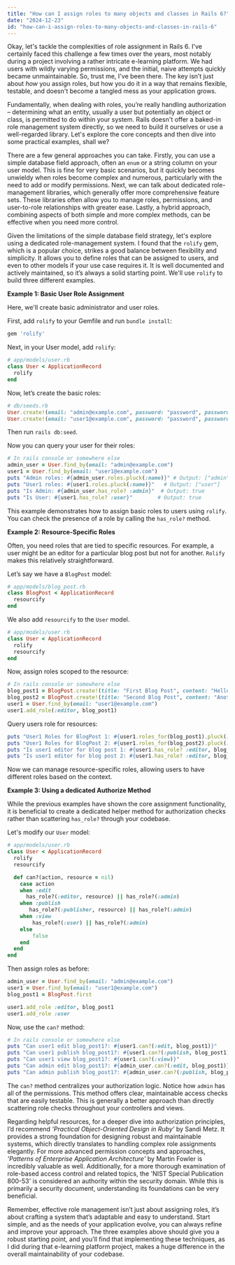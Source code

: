```yaml
---
title: "How can I assign roles to many objects and classes in Rails 6?"
date: "2024-12-23"
id: "how-can-i-assign-roles-to-many-objects-and-classes-in-rails-6"
---
```


Okay, let's tackle the complexities of role assignment in Rails 6. I've certainly faced this challenge a few times over the years, most notably during a project involving a rather intricate e-learning platform. We had users with wildly varying permissions, and the initial, naive attempts quickly became unmaintainable. So, trust me, I've been there. The key isn’t just about *how* you assign roles, but how you do it in a way that remains flexible, testable, and doesn't become a tangled mess as your application grows.

Fundamentally, when dealing with roles, you’re really handling authorization – determining what an entity, usually a user but potentially an object or class, is permitted to do within your system. Rails doesn't offer a baked-in role management system directly, so we need to build it ourselves or use a well-regarded library. Let's explore the core concepts and then dive into some practical examples, shall we?

There are a few general approaches you can take. Firstly, you can use a simple database field approach, often an `enum` or a string column on your user model. This is fine for very basic scenarios, but it quickly becomes unwieldy when roles become complex and numerous, particularly with the need to add or modify permissions. Next, we can talk about dedicated role-management libraries, which generally offer more comprehensive feature sets. These libraries often allow you to manage roles, permissions, and user-to-role relationships with greater ease. Lastly, a hybrid approach, combining aspects of both simple and more complex methods, can be effective when you need more control.

Given the limitations of the simple database field strategy, let's explore using a dedicated role-management system. I found that the `rolify` gem, which is a popular choice, strikes a good balance between flexibility and simplicity. It allows you to define roles that can be assigned to users, and even to other models if your use case requires it. It is well documented and actively maintained, so it’s always a solid starting point. We'll use `rolify` to build three different examples.

**Example 1: Basic User Role Assignment**

Here, we'll create basic administrator and user roles.

First, add `rolify` to your Gemfile and run `bundle install`:

```ruby
gem 'rolify'
```

Next, in your User model, add `rolify`:

```ruby
# app/models/user.rb
class User < ApplicationRecord
  rolify
end
```

Now, let’s create the basic roles:

```ruby
# db/seeds.rb
User.create!(email: "admin@example.com", password: "password", password_confirmation: "password").add_role :admin
User.create!(email: "user1@example.com", password: "password", password_confirmation: "password").add_role :user
```
Then run `rails db:seed`.

Now you can query your user for their roles:

```ruby
# In rails console or somewhere else
admin_user = User.find_by(email: "admin@example.com")
user1 = User.find_by(email: "user1@example.com")
puts "Admin roles: #{admin_user.roles.pluck(:name)}" # Output: ["admin"]
puts "User1 roles: #{user1.roles.pluck(:name)}"   # Output: ["user"]
puts "Is Admin: #{admin_user.has_role? :admin}"  # Output: true
puts "Is User: #{user1.has_role? :user}"        # Output: true
```

This example demonstrates how to assign basic roles to users using `rolify`. You can check the presence of a role by calling the `has_role?` method.

**Example 2: Resource-Specific Roles**

Often, you need roles that are tied to specific resources. For example, a user might be an editor for a particular blog post but not for another. `Rolify` makes this relatively straightforward.

Let’s say we have a `BlogPost` model:

```ruby
# app/models/blog_post.rb
class BlogPost < ApplicationRecord
  resourcify
end
```
We also add `resourcify` to the `User` model.

```ruby
# app/models/user.rb
class User < ApplicationRecord
  rolify
  resourcify
end
```

Now, assign roles scoped to the resource:

```ruby
# In rails console or somewhere else
blog_post1 = BlogPost.create!(title: "First Blog Post", content: "Hello world.")
blog_post2 = BlogPost.create!(title: "Second Blog Post", content: "Another post")
user1 = User.find_by(email: "user1@example.com")
user1.add_role(:editor, blog_post1)
```

Query users role for resources:

```ruby
puts "User1 Roles for BlogPost 1: #{user1.roles_for(blog_post1).pluck(:name)}"   # Output: ["editor"]
puts "User1 Roles for BlogPost 2: #{user1.roles_for(blog_post2).pluck(:name)}"  # Output: []
puts "Is user1 editor for blog post 1: #{user1.has_role? :editor, blog_post1}"   # Output: true
puts "Is user1 editor for blog post 2: #{user1.has_role? :editor, blog_post2}"  # Output: false
```

Now we can manage resource-specific roles, allowing users to have different roles based on the context.

**Example 3: Using a dedicated Authorize Method**

While the previous examples have shown the core assignment functionality, it is beneficial to create a dedicated helper method for authorization checks rather than scattering `has_role?` through your codebase.

Let's modify our `User` model:

```ruby
# app/models/user.rb
class User < ApplicationRecord
  rolify
  resourcify

  def can?(action, resource = nil)
    case action
    when :edit
      has_role?(:editor, resource) || has_role?(:admin)
    when :publish
       has_role?(:publisher, resource) || has_role?(:admin)
    when :view
        has_role?(:user) || has_role?(:admin)
    else
        false
    end
  end
end
```
Then assign roles as before:
```ruby
admin_user = User.find_by(email: "admin@example.com")
user1 = User.find_by(email: "user1@example.com")
blog_post1 = BlogPost.first

user1.add_role :editor, blog_post1
user1.add_role :user
```
Now, use the `can?` method:

```ruby
# In rails console or somewhere else
puts "Can user1 edit blog_post1?: #{user1.can?(:edit, blog_post1)}"        # Output: true
puts "Can user1 publish blog_post1?: #{user1.can?(:publish, blog_post1)}" # Output: false
puts "Can user1 view blog_post1?: #{user1.can?(:view)}"                  # Output: true
puts "Can admin edit blog_post1?: #{admin_user.can?(:edit, blog_post1)}"      # Output: true
puts "Can admin publish blog_post1?: #{admin_user.can?(:publish, blog_post1)}" # Output: true
```

The `can?` method centralizes your authorization logic. Notice how `admin` has all of the permissions.  This method offers clear, maintainable access checks that are easily testable. This is generally a better approach than directly scattering role checks throughout your controllers and views.

Regarding helpful resources, for a deeper dive into authorization principles, I’d recommend *'Practical Object-Oriented Design in Ruby'* by Sandi Metz. It provides a strong foundation for designing robust and maintainable systems, which directly translates to handling complex role assignments elegantly. For more advanced permission concepts and approaches, *'Patterns of Enterprise Application Architecture'* by Martin Fowler is incredibly valuable as well. Additionally, for a more thorough examination of role-based access control and related topics, the 'NIST Special Publication 800-53' is considered an authority within the security domain. While this is primarily a security document, understanding its foundations can be very beneficial.

Remember, effective role management isn’t just about assigning roles, it’s about crafting a system that’s adaptable and easy to understand. Start simple, and as the needs of your application evolve, you can always refine and improve your approach. The three examples above should give you a robust starting point, and you'll find that implementing these techniques, as I did during that e-learning platform project, makes a huge difference in the overall maintainability of your codebase.
